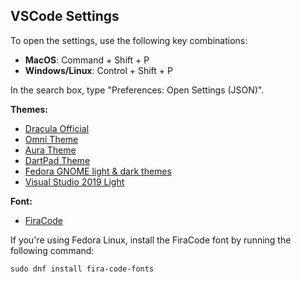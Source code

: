 ## VSCode Settings

To open the settings, use the following key combinations:

- **MacOS**: Command + Shift + P
- **Windows/Linux**: Control + Shift + P

In the search box, type "Preferences: Open Settings (JSON)".

**Themes:**

- [Dracula Official](https://marketplace.visualstudio.com/items?itemName=dracula-theme.theme-dracula)
- [Omni Theme](https://marketplace.visualstudio.com/items?itemName=rocketseat.theme-omni)
- [Aura Theme](https://marketplace.visualstudio.com/items?itemName=DaltonMenezes.aura-theme)
- [DartPad Theme](https://marketplace.visualstudio.com/items?itemName=Alejandro-FA.vscode-theme-dartpad)
- [Fedora GNOME light & dark themes](https://marketplace.visualstudio.com/items?itemName=olifink.fedora-gnome-light-dark)
- [Visual Studio 2019 Light](https://marketplace.visualstudio.com/items?itemName=ms-dotnettools.csharp)

**Font:**

- [FiraCode](https://marketplace.visualstudio.com/items?itemName=SeyyedKhandon.firacode)

If you're using Fedora Linux, install the FiraCode font by running the following command:

```shell
sudo dnf install fira-code-fonts
```

